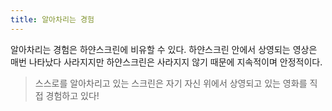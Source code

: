 ```yaml
---
title: 알아차리는 경험
---
```


알아차리는 경험은 하얀스크린에 비유할 수 있다.
하얀스크린 안에서 상영되는 영상은 매번 나타났다 사라지지만 하얀스크린은 사라지지 않기 때문에 지속적이며 안정적이다.

> 스스로를 알아차리고 있는 스크린은 자기 자신 위에서 상영되고 있는 영화를 직접 경험하고 있다!
